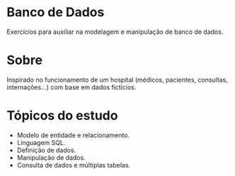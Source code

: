 # Banco de Dados
Exercícios para auxiliar na modelagem e manipulação de banco de dados.

# Sobre
Inspirado no funcionamento de um hospital (médicos, pacientes, consultas, internações...) com base em dados fictícios.

# Tópicos do estudo
- Modelo de entidade e relacionamento.
- Linguagem SQL.
- Definição de dados.
- Manipulação de dados.
- Consulta de dados e múltiplas tabelas.
